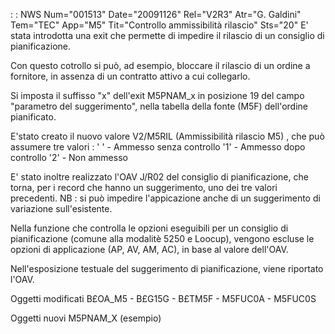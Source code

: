  :  : NWS Num="001513" Date="20091126" Rel="V2R3" Atr="G. Galdini" Tem="TEC" App="M5" Tit="Controllo ammissibilità rilascio" Sts="20"
E' stata introdotta una exit che permette di impedire il rilascio di un consiglio di pianificazione.

Con questo cotrollo si può, ad esempio, bloccare il rilascio di un ordine a fornitore, in assenza di
un contratto attivo a cui collegarlo.

Si imposta il suffisso "x" dell'exit M5PNAM_x in posizione 19  del campo "parametro del suggerimento", nella tabella della fonte (M5F) dell'ordine pianificato.

E'stato creato il nuovo valore V2/M5RIL (Ammissibilità rilascio M5) , che può assumere tre valori : 
' ' - Ammesso senza controllo
'1' - Ammesso dopo controllo
'2' - Non ammesso

E' stato inoltre realizzato l'OAV J/R02 del consiglio di pianificazione, che torna, per i record che
hanno un suggerimento, uno dei tre valori precedenti.
NB :  si può impedire l'appicazione anche di un suggerimento di variazione sull'esistente.

Nella funzione che controlla le opzioni eseguibili per un consiglio di pianificazione (comune alla
modalitè 5250 e Loocup), vengono escluse le opzioni di applicazione (AP, AV, AM, AC), in base al valore dell'OAV.

Nell'esposizione testuale del suggerimento di pianificazione, viene riportato l'OAV.

Oggetti modificati
B£OA_M5 - B£G15G - B£TM5F - M5FUC0A - M5FUC0S

Oggetti nuovi
M5PNAM_X (esempio)
